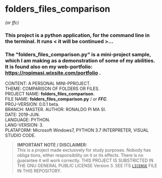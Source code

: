 # folders_files_comparison
_(or ffc)_  

### This project is a python application, for the command line in the terminal. It runs < it will be continued >...  

### The "folders_files_comparison.py" is a mini-project sample, which I am making as a demonstration of some of my abilities. It is found also on my web-portfolio: https://ropimasi.wixsite.com/portfolio .  
  
CONTENT: A PERSONAL MINI-PPROJECT.  
THEME: COMPARISON OF FOLDERS OR FILES.  
PROJECT NAME: **folders_files_comparison**.  
FILE NAME: **folders_files_comparison.py** / _or **FFC**_.  
PROJ-VERSION: 0.0.1 beta.  
BRANCH: MASTER.
AUTHOR: RONALDO PI MA SI.  
DATE: 2019-JUN.  
LANGUAGE: PYTHON.  
LANG-VERSION: 3.  
PLATAFORM: Microsoft Windows7, PYTHON 3.7 INTERPRETER, VISUAL STUDIO CODE.  

>**IMPORTANT NOTE / DISCLAIMER:**  
>This is a project made exclusively for study purposes. Nobody has obliga tions, either responsibility on it or its effects. There is no guarantee it will work correctly. THIS PROJECT IS SUBSTRICTED IN THE GNU GENERAL PUBLIC LICENSE Version 3. SEE ITS [`LICENSE`](https://github.com/ROPIMASI/line_word_character_space_dictionary_counting/blob/master/LICENSE) FILE IN THIS REPOSITORY.  
